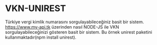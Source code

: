 # VKN-UNIREST
 Türkiye vergi kimlik numarasını sorgulayabileceğiniz basit bir sistem.
 https://www.my-api.tk üzerinden nasıl NODE-JS ile VKN sorgulayabileceğinizi gösteren basit bir sistem. Bu örnek unirest paketini kullanmaktadır(npm install unirest).
